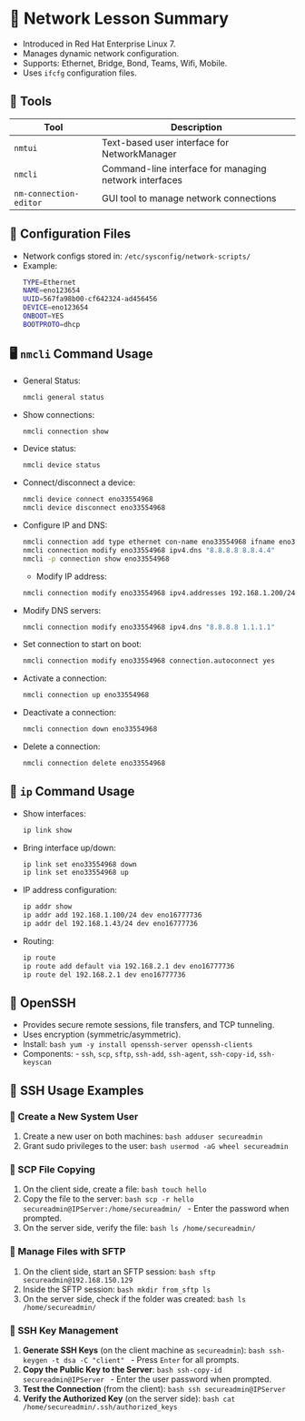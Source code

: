 

# 📡 Network Lesson Summary

- Introduced in Red Hat Enterprise Linux 7.
- Manages dynamic network configuration.
- Supports: Ethernet, Bridge, Bond, Teams, Wifi, Mobile.
- Uses `ifcfg` configuration files.

## 🧰 Tools

| Tool                 | Description                                                             |
|----------------------|-------------------------------------------------------------------------|
| `nmtui`              | Text-based user interface for NetworkManager                            |
| `nmcli`              | Command-line interface for managing network interfaces                  |
| `nm-connection-editor` | GUI tool to manage network connections                                |

## 📂 Configuration Files

- Network configs stored in: `/etc/sysconfig/network-scripts/`
- Example:
    ```bash
    TYPE=Ethernet
    NAME=eno123654
    UUID=567fa98b00-cf642324-ad456456
    DEVICE=eno123654
    ONBOOT=YES
    BOOTPROTO=dhcp
    ```

## 🖥️ `nmcli` Command Usage

- General Status:
    ```bash
    nmcli general status
    ```
- Show connections:
    ```bash
    nmcli connection show
    ```
- Device status:
    ```bash
    nmcli device status
    ```
- Connect/disconnect a device:
    ```bash
    nmcli device connect eno33554968
    nmcli device disconnect eno33554968
    ```
- Configure IP and DNS:
    ```bash
    nmcli connection add type ethernet con-name eno33554968 ifname eno33554968 ip4 192.168.1.100 gw4 192.168.1.1
    nmcli connection modify eno33554968 ipv4.dns "8.8.8.8 8.8.4.4"
    nmcli -p connection show eno33554968
    ```
    - Modify IP address:
    ```bash
    nmcli connection modify eno33554968 ipv4.addresses 192.168.1.200/24
    ```
- Modify DNS servers:
    ```bash
    nmcli connection modify eno33554968 ipv4.dns "8.8.8.8 1.1.1.1"
    ```
- Set connection to start on boot:
    ```bash
    nmcli connection modify eno33554968 connection.autoconnect yes
    ```
- Activate a connection:
    ```bash
    nmcli connection up eno33554968
    ```
- Deactivate a connection:
    ```bash
    nmcli connection down eno33554968
    ```
- Delete a connection:
    ```bash
    nmcli connection delete eno33554968
    ```

## 🔧 `ip` Command Usage

- Show interfaces:
    ```bash
    ip link show
    ```
- Bring interface up/down:
    ```bash
    ip link set eno33554968 down
    ip link set eno33554968 up
    ```
- IP address configuration:
    ```bash
    ip addr show
    ip addr add 192.168.1.100/24 dev eno16777736
    ip addr del 192.168.1.43/24 dev eno16777736
    ```
- Routing:
    ```bash
    ip route
    ip route add default via 192.168.2.1 dev eno16777736
    ip route del 192.168.2.1 dev eno16777736
    ```

## 🔐 OpenSSH

- Provides secure remote sessions, file transfers, and TCP tunneling.
- Uses encryption (symmetric/asymmetric).
- Install:
        ```bash
        yum -y install openssh-server openssh-clients
        ```
- Components:
        - `ssh`, `scp`, `sftp`, `ssh-add`, `ssh-agent`, `ssh-copy-id`, `ssh-keyscan`

## 🧳 SSH Usage Examples

### 👤 Create a New System User
1. Create a new user on both machines:
         ```bash
         adduser secureadmin
         ```
2. Grant sudo privileges to the user:
         ```bash
         usermod -aG wheel secureadmin
         ```

### 📂 SCP File Copying
1. On the client side, create a file:
         ```bash
         touch hello
         ```
2. Copy the file to the server:
         ```bash
         scp -r hello secureadmin@IPServer:/home/secureadmin/
         ```
         - Enter the password when prompted.
3. On the server side, verify the file:
         ```bash
         ls /home/secureadmin/
         ```

### 📁 Manage Files with SFTP
1. On the client side, start an SFTP session:
         ```bash
         sftp secureadmin@192.168.150.129
         ```
2. Inside the SFTP session:
         ```bash
         mkdir from_sftp
         ls
         ```
3. On the server side, check if the folder was created:
         ```bash
         ls /home/secureadmin/
         ```

### 🔑 SSH Key Management
1. **Generate SSH Keys** (on the client machine as `secureadmin`):
         ```bash
         ssh-keygen -t dsa -C "client"
         ```
         - Press `Enter` for all prompts.
2. **Copy the Public Key to the Server**:
         ```bash
         ssh-copy-id secureadmin@IPServer
         ```
         - Enter the user password when prompted.
3. **Test the Connection** (from the client):
         ```bash
         ssh secureadmin@IPServer
         ```
4. **Verify the Authorized Key** (on the server side):
         ```bash
         cat /home/secureadmin/.ssh/authorized_keys
         ```

